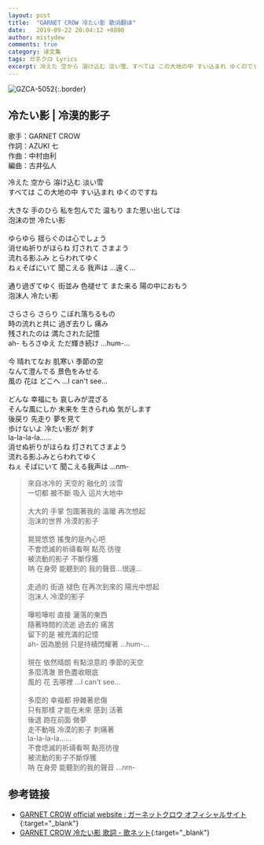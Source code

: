 ```yaml
---
layout: post
title:  "GARNET CROW 冷たい影 歌词翻译"
date:   2019-09-22 20:04:12 +0800
author: mistydew
comments: true
category: 译文集
tags: ガネクロ Lyrics
excerpt: 冷えた 空から 溶け込む 淡い雪、すべては この大地の中 すい込まれ ゆくのですね。
---
```

![GZCA-5052](https://crowsub.github.io/assets/images/discography/album/GZCA-5052.jpg){:.border}

## 冷たい影 | 冷漠的影子

歌手：GARNET CROW<br>
作詞：AZUKI 七<br>
作曲：中村由利<br>
編曲：古井弘人

<div class="lyric-original">
<p>
冷えた 空から 溶け込む 淡い雪<br>
すべては この大地の中 すい込まれ ゆくのですね<br>
<br>
大きな 手のひら 私を包んでた 温もり また思い出しては<br>
泡沫の世 冷たい影<br>
<br>
ゆらゆら 揺らぐのは心でしょう<br>
消せぬ祈りがほらね 灯されて さまよう<br>
流れる影ふみ とらわれてゆく<br>
ねぇそばにいて 聞こえる 我声は …遠く…<br>
<br>
通り過ぎてゆく 街並み 色褪せて また来る 陽の中におもう<br>
泡沫人 冷たい影<br>
<br>
さらさら さらり こぼれ落ちるもの<br>
時の流れと共に 過ぎ去りし 痛み<br>
残されたのは 満たされた記憶<br>
ah- もろさゆえ ただ輝き続け …hum-...<br>
<br>
今 晴れてなお 肌寒い 季節の空<br>
なんて澄んでる 景色をみせる<br>
風の 花は どこへ …I can't see...<br>
<br>
どんな 幸福にも 哀しみが混ざる<br>
そんな風にしか 未来を 生きられぬ 気がします<br>
後戻り 先走り 夢を見て<br>
歩けないよ 冷たい影が 刺す<br>
la-la-la-la......<br>
消せぬ祈りがほらね 灯されてさまよう<br>
流れる影ふみとらわれてゆく<br>
ねぇ そばにいて 聞こえる我声は …nm-
</p>
</div>

<div class="lyric-translation">
<blockquote>
來自冰冷的 天空的 融化的 淡雪<br>
一切都 被不斷 吸入 這片大地中<br>
<br>
大大的 手掌 包圍著我的 溫暖 再次想起<br>
泡沫的世界 冷漠的影子<br>
<br>
晃晃悠悠 搖曳的是內心吧<br>
不會熄滅的祈禱看啊 點亮 彷徨<br>
被流動的影子 不斷俘獲<br>
呐 在身旁 能聽到的 我的聲音...很遠...<br>
<br>
走過的 街道 褪色 在再次到來的 陽光中想起<br>
泡沫人 冷漠的影子<br>
<br>
嘩啦嘩啦 直接 灑落的東西<br>
隨著時間的流逝 過去的 痛苦<br>
留下的是 被充滿的記憶<br>
ah- 因為脆弱 只是持續閃耀著 ...hum-...<br>
<br>
現在 依然晴朗 有點涼意的 季節的天空<br>
多麼清澈 景色盡收眼底<br>
風的 花 去哪裡 ...I can't see...<br>
<br>
多麼的 幸福都 摻雜著悲傷<br>
只有那樣 才能在未來 感到 活著<br>
後退 跑在前面 做夢<br>
走不動哦 冷漠的影子 刺痛著<br>
la-la-la-la......<br>
不會熄滅的祈禱看啊 點亮彷徨<br>
被流動的影子不斷俘獲<br>
呐 在身旁 能聽到的我的聲音 ...nm-
</blockquote>
</div>

## 参考链接

* [GARNET CROW official website : ガーネットクロウ オフィシャルサイト](http://www.garnetcrow.com){:target="_blank"}
* [GARNET CROW 冷たい影 歌詞 - 歌ネット](https://www.uta-net.com/song/25896){:target="_blank"}
